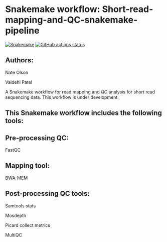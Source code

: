 # Snakemake workflow: Short-read-mapping-and-QC-snakemake-pipeline

[![Snakemake](https://img.shields.io/badge/snakemake-≥6.3.0-brightgreen.svg)](https://snakemake.github.io)
[![GitHub actions status](https://github.com/<owner>/<repo>/workflows/Tests/badge.svg?branch=main)](https://github.com/<owner>/<repo>/actions?query=branch%3Amain+workflow%3ATests)

## Authors:

Nate Olson

Vaidehi Patel

A Snakemake workflow for read mapping and QC analysis for short read sequencing data. This workflow is under development. 

 ## This Snakemake workflow includes the following tools:

## Pre-processing QC:

FastQC

## Mapping tool:

BWA-MEM

## Post-processing QC tools:

Samtools stats

Mosdepth

Picard collect metrics

MultiQC



 
